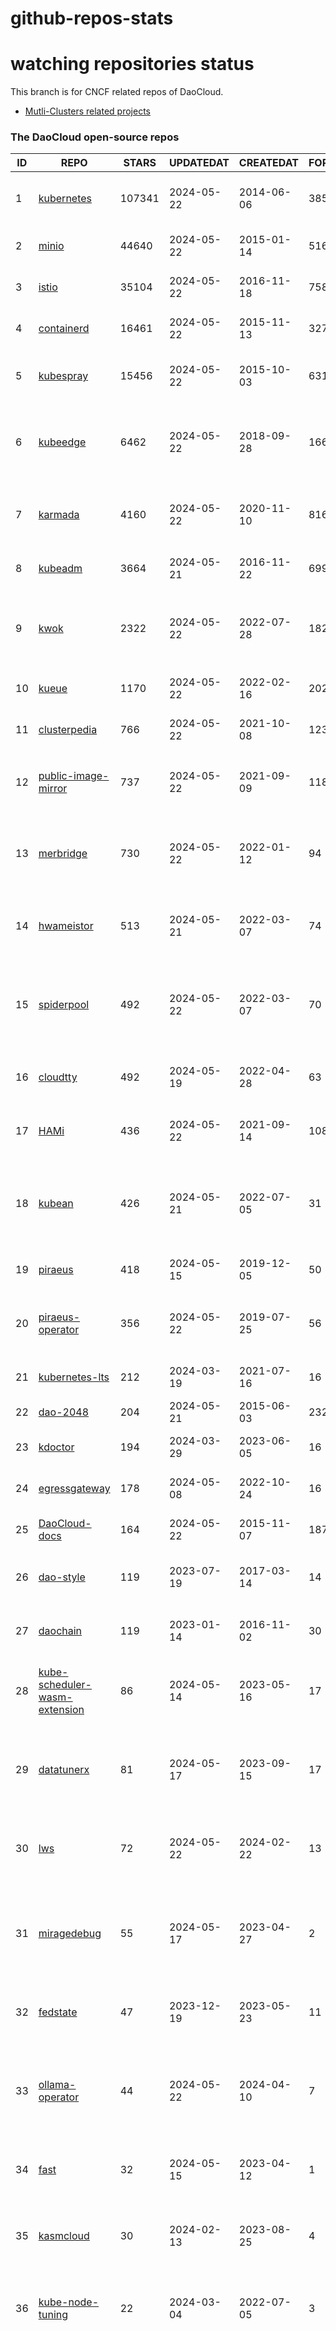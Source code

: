 # github-repos-stats

# watching repositories status

This branch is for CNCF related repos of DaoCloud.
- [Mutli-Clusters related projects](https://github.com/pacoxu/github-repos-stats/tree/multi-clusters)


<!--START_SECTION:github_repos-->
### The DaoCloud open-source repos
| ID |                                                      REPO                                                       | STARS  | UPDATEDAT  | CREATEDAT  | FORKSCOUNT |                                                                                                                     DESCRIPTIONS                                                                                                                     |
|----|-----------------------------------------------------------------------------------------------------------------|--------|------------|------------|------------|------------------------------------------------------------------------------------------------------------------------------------------------------------------------------------------------------------------------------------------------------|
|  1 | [kubernetes](https://github.com/kubernetes/kubernetes)                                                          | 107341 | 2024-05-22 | 2014-06-06 |      38576 | Production-Grade Container Scheduling and Management                                                                                                                                                                                                 |
|  2 | [minio](https://github.com/minio/minio)                                                                         |  44640 | 2024-05-22 | 2015-01-14 |       5168 | The Object Store for AI Data Infrastructure                                                                                                                                                                                                          |
|  3 | [istio](https://github.com/istio/istio)                                                                         |  35104 | 2024-05-22 | 2016-11-18 |       7582 | Connect, secure, control, and observe services.                                                                                                                                                                                                      |
|  4 | [containerd](https://github.com/containerd/containerd)                                                          |  16461 | 2024-05-22 | 2015-11-13 |       3271 | An open and reliable container runtime                                                                                                                                                                                                               |
|  5 | [kubespray](https://github.com/kubernetes-sigs/kubespray)                                                       |  15456 | 2024-05-22 | 2015-10-03 |       6317 | Deploy a Production Ready Kubernetes Cluster                                                                                                                                                                                                         |
|  6 | [kubeedge](https://github.com/kubeedge/kubeedge)                                                                |   6462 | 2024-05-22 | 2018-09-28 |       1667 | Kubernetes Native Edge Computing Framework (project under CNCF)                                                                                                                                                                                      |
|  7 | [karmada](https://github.com/karmada-io/karmada)                                                                |   4160 | 2024-05-22 | 2020-11-10 |        816 | Open, Multi-Cloud, Multi-Cluster Kubernetes Orchestration                                                                                                                                                                                            |
|  8 | [kubeadm](https://github.com/kubernetes/kubeadm)                                                                |   3664 | 2024-05-21 | 2016-11-22 |        699 | Aggregator for issues filed against kubeadm                                                                                                                                                                                                          |
|  9 | [kwok](https://github.com/kubernetes-sigs/kwok)                                                                 |   2322 | 2024-05-22 | 2022-07-28 |        182 | Kubernetes WithOut Kubelet -  Simulates thousands of Nodes and Clusters.                                                                                                                                                                             |
| 10 | [kueue](https://github.com/kubernetes-sigs/kueue)                                                               |   1170 | 2024-05-22 | 2022-02-16 |        202 | Kubernetes-native Job Queueing                                                                                                                                                                                                                       |
| 11 | [clusterpedia](https://github.com/clusterpedia-io/clusterpedia)                                                 |    766 | 2024-05-22 | 2021-10-08 |        123 | The Encyclopedia of Kubernetes clusters                                                                                                                                                                                                              |
| 12 | [public-image-mirror](https://github.com/DaoCloud/public-image-mirror)                                          |    737 | 2024-05-22 | 2021-09-09 |        118 | 很多镜像都在国外。比如 gcr 。国内下载很慢，需要加速。                                                                                                                                                                                                |
| 13 | [merbridge](https://github.com/merbridge/merbridge)                                                             |    730 | 2024-05-22 | 2022-01-12 |         94 | Use eBPF to speed up your Service Mesh like crossing an Einstein-Rosen Bridge.                                                                                                                                                                       |
| 14 | [hwameistor](https://github.com/hwameistor/hwameistor)                                                          |    513 | 2024-05-21 | 2022-03-07 |         74 | Hwameistor is an HA local storage system for cloud-native stateful workloads.                                                                                                                                                                        |
| 15 | [spiderpool](https://github.com/spidernet-io/spiderpool)                                                        |    492 | 2024-05-22 | 2022-03-07 |         70 | Underlay and RDMA network solution of the Kubernetes, for bare metal, VM and any public cloud                                                                                                                                                        |
| 16 | [cloudtty](https://github.com/cloudtty/cloudtty)                                                                |    492 | 2024-05-19 | 2022-04-28 |         63 | A Friendly Kubernetes CloudShell (Web Terminal) !                                                                                                                                                                                                    |
| 17 | [HAMi](https://github.com/Project-HAMi/HAMi)                                                                    |    436 | 2024-05-22 | 2021-09-14 |        108 | Heterogeneous AI Computing Virtualization Middleware                                                                                                                                                                                                 |
| 18 | [kubean](https://github.com/kubean-io/kubean)                                                                   |    426 | 2024-05-21 | 2022-07-05 |         31 |  :seedling: Product ready cluster lifecycle management toolchains based on kubespray and other cluster LCM engine.                                                                                                                                   |
| 19 | [piraeus](https://github.com/piraeusdatastore/piraeus)                                                          |    418 | 2024-05-15 | 2019-12-05 |         50 | High Available Datastore for Kubernetes                                                                                                                                                                                                              |
| 20 | [piraeus-operator](https://github.com/piraeusdatastore/piraeus-operator)                                        |    356 | 2024-05-22 | 2019-07-25 |         56 | The Piraeus Operator manages LINSTOR clusters in Kubernetes.                                                                                                                                                                                         |
| 21 | [kubernetes-lts](https://github.com/klts-io/kubernetes-lts)                                                     |    212 | 2024-03-19 | 2021-07-16 |         16 | Kubernetes LTS(long term support)                                                                                                                                                                                                                    |
| 22 | [dao-2048](https://github.com/DaoCloud/dao-2048)                                                                |    204 | 2024-05-21 | 2015-06-03 |       2329 | 2048 is a number puzzle game.                                                                                                                                                                                                                        |
| 23 | [kdoctor](https://github.com/kdoctor-io/kdoctor)                                                                |    194 | 2024-03-29 | 2023-06-05 |         16 | data plane testing utility of cloud native                                                                                                                                                                                                           |
| 24 | [egressgateway](https://github.com/spidernet-io/egressgateway)                                                  |    178 | 2024-05-08 | 2022-10-24 |         16 | Network egress policy for Kubernetes                                                                                                                                                                                                                 |
| 25 | [DaoCloud-docs](https://github.com/DaoCloud/DaoCloud-docs)                                                      |    164 | 2024-05-22 | 2015-11-07 |        187 | DaoCloud Enterprise 5.0 Documentation                                                                                                                                                                                                                |
| 26 | [dao-style](https://github.com/DaoCloud/dao-style)                                                              |    119 | 2023-07-19 | 2017-03-14 |         14 | 🎉 A high quality component library built on Vue.js 2.0                                                                                                                                                                                              |
| 27 | [daochain](https://github.com/DaoCloud/daochain)                                                                |    119 | 2023-01-14 | 2016-11-02 |         30 | Docker image verification system based on Ethereum                                                                                                                                                                                                   |
| 28 | [kube-scheduler-wasm-extension](https://github.com/kubernetes-sigs/kube-scheduler-wasm-extension)               |     86 | 2024-05-14 | 2023-05-16 |         17 | All the things to make the scheduler extendable with wasm.                                                                                                                                                                                           |
| 29 | [datatunerx](https://github.com/DataTunerX/datatunerx)                                                          |     81 | 2024-05-17 | 2023-09-15 |         17 | Large language model fine-tuning capabilities based on cloud native and distributed computing.                                                                                                                                                       |
| 30 | [lws](https://github.com/kubernetes-sigs/lws)                                                                   |     72 | 2024-05-22 | 2024-02-22 |         13 | LeaderWorkerSet: An API for deploying a group of pods as a unit of replication                                                                                                                                                                       |
| 31 | [miragedebug](https://github.com/miragedebug/miragedebug)                                                       |     55 | 2024-05-17 | 2023-04-27 |          2 | MirageDebug: Local remote debugging for Kubernetes apps, enabling fully authentic environment debugging.                                                                                                                                             |
| 32 | [fedstate](https://github.com/fedstate/fedstate)                                                                |     47 | 2023-12-19 | 2023-05-23 |         11 | Federated middleware based on Karmada                                                                                                                                                                                                                |
| 33 | [ollama-operator](https://github.com/nekomeowww/ollama-operator)                                                |     44 | 2024-05-22 | 2024-04-10 |          7 | Yet another operator for running large language models on Kubernetes with ease. Powered by Ollama! 🐫                                                                                                                                                |
| 34 | [fast](https://github.com/Fish-pro/fast)                                                                        |     32 | 2024-05-15 | 2023-04-12 |          1 | Fast is a Kubernetes CNI based on eBPF implementation                                                                                                                                                                                                |
| 35 | [kasmcloud](https://github.com/wasmCloud/kasmcloud)                                                             |     30 | 2024-02-13 | 2023-08-25 |          4 | Running and managing Wasm(actors) and capability providers in Kubernetes                                                                                                                                                                             |
| 36 | [kube-node-tuning](https://github.com/kubean-io/kube-node-tuning)                                               |     22 | 2024-03-04 | 2022-07-05 |          3 | Manage kubernetes node-level kernel tuning ( using sysctl ).                                                                                                                                                                                         |
| 37 | [ckube](https://github.com/DaoCloud/ckube)                                                                      |     18 | 2024-01-24 | 2022-03-17 |          7 | Kubernetes APIServer 高性能代理组件，代理 APIServer 的 List 请求，其它类型的请求会直接反向代理到原生 APIServer。 CKube 还额外支持了分页、搜索和索引等功能。 并且，CKube 100% 兼容原生 kubectl 和 kube client sdk，只需要简单的配置即可实现全局替换。 |
| 38 | [rollouts-plugin-trafficrouter-contour](https://github.com/argoproj-labs/rollouts-plugin-trafficrouter-contour) |     14 | 2024-05-13 | 2023-03-15 |          8 | The Argo Rollouts plugin implementing the Contour HTTPProxy traffic control in progressive delivery scenarios.                                                                                                                                       |
| 39 | [spiderdoctor](https://github.com/spidernet-io/spiderdoctor)                                                    |     12 | 2024-03-29 | 2022-11-11 |          3 | spiderdoctor                                                                                                                                                                                                                                         |
| 40 | [ropee](https://github.com/DaoCloud/ropee)                                                                      |      8 | 2022-03-27 | 2019-07-08 |          0 | A scalable prometheus remote storage adapter for splunk.                                                                                                                                                                                             |
| 41 | [meta-server](https://github.com/DataTunerX/meta-server)                                                        |      5 | 2024-05-16 | 2023-09-15 |          4 | meta-server                                                                                                                                                                                                                                          |
| 42 | [llmlite](https://github.com/InftyAI/llmlite)                                                                   |      5 | 2024-05-07 | 2023-09-05 |          2 | 🌵 A library helps to communicate with all kinds of LLMs consistently.                                                                                                                                                                               |
| 43 | [kube-activator](https://github.com/wzshiming/kube-activator)                                                   |      4 | 2023-10-20 | 2023-09-24 |          2 | kube-activator                                                                                                                                                                                                                                       |
| 44 | [drbd-adapter](https://github.com/hwameistor/drbd-adapter)                                                      |      4 | 2024-04-26 | 2022-08-29 |          6 | A DRBD kernel loader that auto-adapts OS distros                                                                                                                                                                                                     |
| 45 | [jitdi](https://github.com/wzshiming/jitdi)                                                                     |      3 | 2024-04-24 | 2024-04-11 |          1 | Just in Time Distribution Image                                                                                                                                                                                                                      |



#### Skipped repos
<!--END_SECTION:github_repos-->

# Build

docker build . -t github-repo-stats:v0.1.0

following https://github.com/yihong0618/github-readme-stats style.
